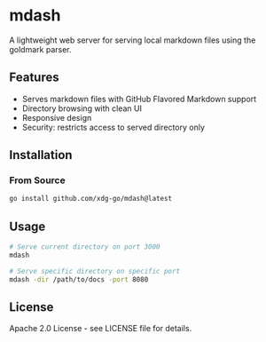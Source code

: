 # mdash

A lightweight web server for serving local markdown files using the goldmark
parser.

## Features

- Serves markdown files with GitHub Flavored Markdown support
- Directory browsing with clean UI
- Responsive design
- Security: restricts access to served directory only

## Installation

### From Source

```bash
go install github.com/xdg-go/mdash@latest
```

## Usage

```bash
# Serve current directory on port 3000
mdash

# Serve specific directory on specific port
mdash -dir /path/to/docs -port 8080
```

## License

Apache 2.0 License - see LICENSE file for details.

